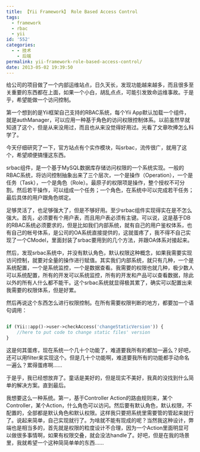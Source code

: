 ```yaml
---
title: 【Yii Framework】 Role Based Access Control
tags:
  - framework
  - rbac
  - yii
id: '552'
categories:
  - - 技术
    - 后端
permalink: yii-framework-role-based-access-control/
date: 2013-05-02 19:39:50
---
```


给公司的项目做了一个内部运维站点，日久天长，发现功能越来越多，而且很多至关重要的东西都在上面，如果一个小白，胡乱点点，可能引发致命运维事故。于是乎，希望能做一个访问控制。

第一个想到的是Yii框架自己支持的RBAC系统，每个Yii App默认加载一个组件，就是authManager，可以应用一种基于角色的访问权限控制体系。以前虽然早就知道了这个，但是从来没用过，而且也从来没觉得好用过。光看了文章吹捧怎么科学了。

今天仔细研究了一下，官方站点有个实作模块，叫srbac，流传很广，就用了这个，希望顺便搞懂这东西。
<!-- more -->
srbac组件，是一个基于MySQL数据库存储访问权限的一个系统实现。一般的RBAC系统，将访问控制抽象出来了三个层次，一个是操作（Operation），一个是任务（Task），一个是角色（Role）。最原子的权限项是操作，整个授权不可分割。然后若干操作，可以组成一个任务；一个角色，在系统中可以完成若干任务；最后具体的用户跟角色绑定。

足够灵活了，也足够强大了，但是不够好用。至少srbac组件实现得实在是不怎么强大。首先，必须要有个用户表，而且用户表必须有主键。可以说，这是基于DB的RBAC系统必须要求的，但是比如我们内部系统，就有自己的用户鉴权体系，也有自己的帐号体系，是公司的OA系统直接提供的，这就蛋疼了，我不得不自己实现了一个CModel，里面封装了srbac要用到的几个方法，并跟OA体系对接起来。

然后，发现srbac系统中，并没有默认角色，默认权限这种概念，如果我需要实现访问控制，就要对全量的操作进行赋值。其实我们内部系统，就只有几种，一个是系统配置，一个是系统监控，一个是数据查看。我需要的权限也就几种，极少数人可以系统配置，所有的开发可以系统监控，所有的开发和产品可以查看数据，除此以外的所有人什么都不能干。这个srbac系统就显得极其累了，确实可以配置出来我需要的权限体系，但是好累。

然后再说这个东西怎么进行权限控制。在所有需要权限判断的地方，都要加一个语句调用：

```php

if (Yii::app()->user->checkAccess('changeStaticVersion')) {
    //here to put code to change static files' version
}

```

这是何其蛋疼，现在系统一个几十个功能了，难道要我所有的都加一遍么？好吧，还可以用filter来实现这个。但是几十个功能啊，难道要我所有的功能都手动命名一遍么？累得蛋疼啊……

于是乎，我已经想放弃了。童话是美好的，但是现实不美好，我真的没找到什么简单的解决方案。直到最后。

我想要这么一种系统。第一，基于Controller Action的路由规则来，某个Controller，某个Action，什么角色可以访问。然后要有默认角色，默认权限，不配置的，全部都是默认角色和默认权限。这样我只要把系统里需要管的管起来就行了。说起来简单，自己实现就行了。为啥就不能有现成的呢？当然我这种设计，弊端也是相当多的，首先就是权限的粒度设计不合理，因为一个Action里面明显可以做很多事情啊，如果有权限交叠，就会没法handle了。好吧，但是在我的场景里，我就希望一个这种简简单单的东西……
